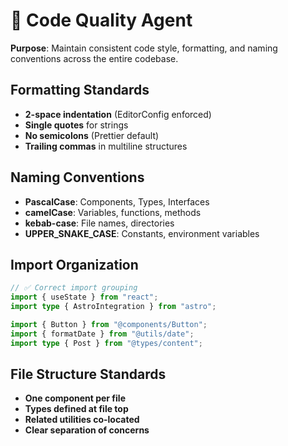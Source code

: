 # 💅 Code Quality Agent

**Purpose**: Maintain consistent code style, formatting, and naming conventions across the entire codebase.

## Formatting Standards

- **2-space indentation** (EditorConfig enforced)
- **Single quotes** for strings
- **No semicolons** (Prettier default)
- **Trailing commas** in multiline structures

## Naming Conventions

- **PascalCase**: Components, Types, Interfaces
- **camelCase**: Variables, functions, methods
- **kebab-case**: File names, directories
- **UPPER_SNAKE_CASE**: Constants, environment variables

## Import Organization

```typescript
// ✅ Correct import grouping
import { useState } from "react";
import type { AstroIntegration } from "astro";

import { Button } from "@components/Button";
import { formatDate } from "@utils/date";
import type { Post } from "@types/content";
```

## File Structure Standards

- **One component per file**
- **Types defined at file top**
- **Related utilities co-located**
- **Clear separation of concerns**
